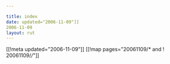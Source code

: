 ```yaml
---

title: index
date: updated="2006-11-09"]]
2006-11-09
layout: rut
---
```


[[!meta updated="2006-11-09"]]
[[!map pages="20061109/* and ! 20061109/*/*"]]
